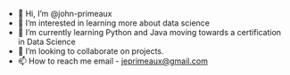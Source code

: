 - 👋 Hi, I’m @john-primeaux
- 👀 I’m interested in learning more about data science
- 🌱 I’m currently learning Python and Java moving towards a certification in Data Science
- 💞️ I’m looking to collaborate on projects.
- 📫 How to reach me email - jeprimeaux@gmail.com

<!---
john-primeaux/john-primeaux is a ✨ special ✨ repository because its `README.md` (this file) appears on your GitHub profile.
You can click the Preview link to take a look at your changes.
--->
